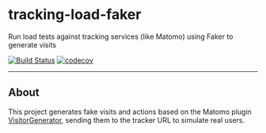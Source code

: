 # tracking-load-faker

Run load tests against tracking services (like Matomo) using Faker to generate
visits

[![Build Status](https://api.travis-ci.org/python/mypy.svg?branch=master)](https://travis-ci.org/python/mypy)
[![codecov](https://codecov.io/gh/diogenes1oliveira/tracking-load-faker/branch/master/graph/badge.svg)](https://codecov.io/gh/diogenes1oliveira/tracking-load-faker)

--------

## About

This project generates fake visits and actions based on the Matomo plugin
[VisitorGenerator](https://github.com/matomo-org/plugin-VisitorGenerator),
sending them to the tracker URL to simulate real users.
